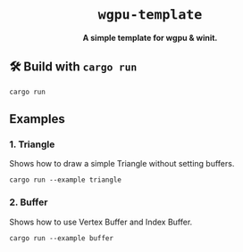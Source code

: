 <div align="center">
  <h1><code>wgpu-template</code></h1>

  <strong>A simple template for wgpu & winit.</strong>
</div>

## 🛠️ Build with `cargo run`
```shell
cargo run
```

## Examples

### 1. Triangle
Shows how to draw a simple Triangle without setting buffers.

```shell
cargo run --example triangle
```

### 2. Buffer
Shows how to use Vertex Buffer and Index Buffer.

```shell
cargo run --example buffer
```